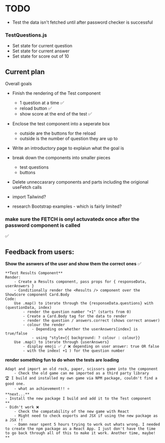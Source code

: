 # TODO

- Test the data isn't fetched until after password checker is successful

### TestQuestions.js
- Set state for current question 
- Set state for current answer
- Set state for score out of 10 

## Current plan
Overall goals
- Finish the rendering of the Test component
    - 1 question at a time ✅
    - reload button ✅
    - show score at the end of the test ✅
- Enclose the test component into a seperate box
    - outside are the buttons for the reload
    - outside is the number of question they are up to
- Write an introductory page to explaiun what the goal is
- break down the components into smaller pieces
    - test questions
    - buttons 
- Delete unneccasrary components and parts including the origional useFetch calls

- import Tailwind?
- research Bootstrap examples - which is fairly limited? 

### make sure the FETCH is onyl actuvatedx once after the password component is called
✅

## Feedback from users:
**Show the asnwers of the user and show them the correct ones** ✅

    **Test Results Component** 
    Render:
        - Create a Results component, pass props for { responseData, userAnswers }
        - Conditionally render the <Results /> component over the ShowScore component Card.Body
    Code:
        Use .map() to iterate through the {responseData.questions} with (questionData, index)
            - render the question number "+1" (starts from 0)
            - Create a Card.Body tag for the data to render 
            - render the question / answers.correct (shows correct answer)
            - colour the render
                - Depending on whether the userAnswers[index] is true/false
                - using "style={{ background: ? colour : colour}}
        Use .map() to iterate through {userAnswers} 
            - display emoji ✅ / ❌ depending on user answer: true OR false 
            - with the index( +1 ) for the question number 

**render something fun to do when the tests are loading**

    Adapt and import an old rock, paper, scissors game into the component
        - Check the old game can me imported as a third party library 
    🏆 I build and installed my own game via NPM package, couldn't find a good one. 
        - what an achievement!! ⭐️
    **next...**
    - Install the new package I build and add it to the Test component
    **
    - Didn't work ❌
        - Check the compatability of the new game with React 
        - Might need to check exports and JSX if using the new package as a JSX !!
        - Damn near spent 5 hours trying to work out whats wrong. I needed to create the npm package as a React App. I just don't have the time to go back through all of this to make it work. Another time, maybe!
    **

